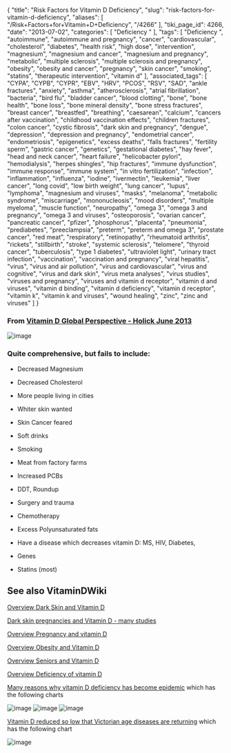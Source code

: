{
    "title": "Risk Factors for Vitamin D Deficiency",
    "slug": "risk-factors-for-vitamin-d-deficiency",
    "aliases": [
        "/Risk+Factors+for+Vitamin+D+Deficiency",
        "/4266"
    ],
    "tiki_page_id": 4266,
    "date": "2013-07-02",
    "categories": [
        "Deficiency "
    ],
    "tags": [
        "Deficiency ",
        "autoimmune",
        "autoimmune and pregnancy",
        "cancer",
        "cardiovascular",
        "cholesterol",
        "diabetes",
        "health risk",
        "high dose",
        "intervention",
        "magnesium",
        "magnesium and cancer",
        "magnesium and pregnancy",
        "metabolic",
        "multiple sclerosis",
        "multiple sclerosis and pregnancy",
        "obesity",
        "obesity and cancer",
        "pregnancy",
        "skin cancer",
        "smoking",
        "statins",
        "therapeutic intervention",
        "vitamin d"
    ],
    "associated_tags": [
        "CYPA",
        "CYPB",
        "CYPR",
        "EBV",
        "HRV",
        "PCOS",
        "RSV",
        "SAD",
        "ankle fractures",
        "anxiety",
        "asthma",
        "atherosclerosis",
        "atrial fibrillation",
        "bacteria",
        "bird flu",
        "bladder cancer",
        "blood clotting",
        "bone",
        "bone health",
        "bone loss",
        "bone mineral density",
        "bone stress fractures",
        "breast cancer",
        "breastfed",
        "breathing",
        "caesarean",
        "calcium",
        "cancers after vaccination",
        "childhood vaccination effects",
        "children fractures",
        "colon cancer",
        "cystic fibrosis",
        "dark skin and pregnancy",
        "dengue",
        "depression",
        "depression and pregnancy",
        "endometrial cancer",
        "endometriosis",
        "epigenetics",
        "excess deaths",
        "falls fractures",
        "fertility sperm",
        "gastric cancer",
        "genetics",
        "gestational diabetes",
        "hay fever",
        "head and neck cancer",
        "heart failure",
        "helicobacter pylori",
        "hemodialysis",
        "herpes shingles",
        "hip fractures",
        "immune dysfunction",
        "immune response",
        "immune system",
        "in vitro fertilization",
        "infection",
        "inflammation",
        "influenza",
        "iodine",
        "ivermectin",
        "leukemia",
        "liver cancer",
        "long covid",
        "low birth weight",
        "lung cancer",
        "lupus",
        "lymphoma",
        "magnesium and viruses",
        "masks",
        "melanoma",
        "metabolic syndrome",
        "miscarriage",
        "mononucleosis",
        "mood disorders",
        "multiple myeloma",
        "muscle function",
        "neuropathy",
        "omega 3",
        "omega 3 and pregnancy",
        "omega 3 and viruses",
        "osteoporosis",
        "ovarian cancer",
        "pancreatic cancer",
        "pfizer",
        "phosphorus",
        "placenta",
        "pneumonia",
        "prediabetes",
        "preeclampsia",
        "preterm",
        "preterm and omega 3",
        "prostate cancer",
        "red meat",
        "respiratory",
        "retinopathy",
        "rheumatoid arthritis",
        "rickets",
        "stillbirth",
        "stroke",
        "systemic sclerosis",
        "telomere",
        "thyroid cancer",
        "tuberculosis",
        "type 1 diabetes",
        "ultraviolet light",
        "urinary tract infection",
        "vaccination",
        "vaccination and pregnancy",
        "viral hepatitis",
        "virus",
        "virus and air pollution",
        "virus and cardiovascular",
        "virus and cognitive",
        "virus and dark skin",
        "virus meta analyses",
        "virus studies",
        "viruses and pregnancy",
        "viruses and vitamin d receptor",
        "vitamin d and viruses",
        "vitamin d binding",
        "vitamin d deficiency",
        "vitamin d receptor",
        "vitamin k",
        "vitamin k and viruses",
        "wound healing",
        "zinc",
        "zinc and viruses"
    ]
}


### From [Vitamin D Global Perspective - Holick June 2013](/posts/vitamin-d-global-perspective-holick)

<img src="/attachments/d3.mock.jpg" alt="image">

### Quite comprehensive, but fails to include:

* Decreased Magnesium

* Decreased Cholesterol

* More people living in cities

* Whiter skin wanted

* Skin Cancer feared

* Soft drinks

* Smoking

* Meat from factory farms

* Increased PCBs

* DDT, Roundup

* Surgery and trauma

* Chemotherapy

* Excess Polyunsaturated fats

* Have a disease which decreases vitamin D: MS, HIV, Diabetes, 

* Genes

* Statins (most)

## See also VitaminDWiki

[Overview Dark Skin and Vitamin D](/tags/overview-dark-skin-and-vitamin-d.html)

[Dark skin pregnancies and Vitamin D - many studies](/tags/dark-skin-pregnancies-and-vitamin-d-many-studies.html)

[Overview Pregnancy and vitamin D](/tags/overview-pregnancy-and-vitamin-d.html)

[Overview Obesity and Vitamin D](/tags/overview-obesity-and-vitamin-d.html)

[Overview Seniors and Vitamin D](/tags/overview-seniors-and-vitamin-d.html)

[Overview Deficiency of vitamin D](/tags/overview-deficiency-of-vitamin-d.html)

[Many reasons why vitamin D deficiency has become epidemic](/tags/many-reasons-why-vitamin-d-deficiency-has-become-epidemic.html) which has the following charts

<img src="/attachments/d3.mock.jpg" alt="image" style="max-width: 400px;">

<img src="/attachments/d3.mock.jpg" alt="image">

<img src="/attachments/d3.mock.jpg" alt="image" style="max-width: 700px;">

[Vitamin D reduced so low that Victorian age diseases are returning](/posts/vitamin-d-reduced-so-low-that-victorian-age-diseases-are-returning) which has the following chart

<img src="/attachments/d3.mock.jpg" alt="image">